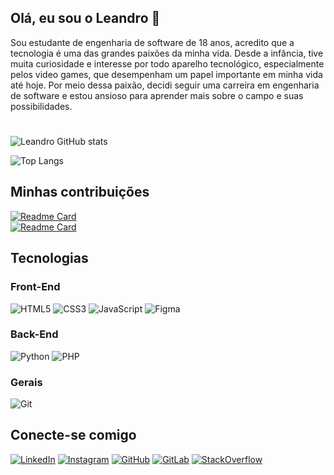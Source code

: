 ## Olá, eu sou o Leandro 👋
Sou estudante de engenharia de software de 18 anos, acredito que a tecnologia é uma das grandes paixões da minha vida. Desde a infância, tive muita curiosidade e interesse por todo aparelho tecnológico, especialmente pelos video games, que desempenham um papel importante em minha vida até hoje. Por meio dessa paixão, decidi seguir uma carreira em engenharia de software e estou ansioso para aprender mais sobre o campo e suas possibilidades.
#
![Leandro GitHub stats](https://github-readme-stats.vercel.app/api?username=Landro001&show_icons=true&theme=synthwave)

![Top Langs](https://github-readme-stats.vercel.app/api/top-langs/?username=Landro001&layout=compact&theme=synthwave)

## Minhas contribuições

[![Readme Card](https://github-readme-stats.vercel.app/api/pin/?username=Landro001&repo=dio-lab-open-source&theme=synthwave)](https://github.com/Landro001/dio-lab-open-source)<br>
[![Readme Card](https://github-readme-stats.vercel.app/api/pin/?username=Landro001&repo=FreshRoutes&theme=synthwave)](https://github.com/Landro001/FreshRoutes)

## Tecnologias

### Front-End
![HTML5](https://img.shields.io/badge/HTML5-E34F26?style=for-the-badge&logo=html5&logoColor=white)
![CSS3](https://img.shields.io/badge/CSS3-1572B6?style=for-the-badge&logo=css3&logoColor=white)
![JavaScript](https://img.shields.io/badge/JavaScript-323330?style=for-the-badge&logo=javascript&logoColor=F7DF1E)
![Figma](https://img.shields.io/badge/Figma-F24E1E?style=for-the-badge&logo=figma&logoColor=white)


### Back-End

![Python](https://img.shields.io/badge/Python-14354C?style=for-the-badge&logo=python&logoColor=white)
![PHP](https://img.shields.io/badge/PHP-777BB4?style=for-the-badge&logo=php&logoColor=white)

### Gerais
![Git](https://img.shields.io/badge/Git-F24E1E?style=for-the-badge&logo=git&logoColor=white)

## Conecte-se comigo
[![LinkedIn](https://img.shields.io/badge/LinkedIn-0077B5?style=for-the-badge&logo=linkedin&logoColor=white)](https://www.linkedin.com/in/leandrojose-developer/)
[![Instagram](https://img.shields.io/badge/Instagram-E4405F?style=for-the-badge&logo=instagram&logoColor=white)](https://www.instagram.com/llm_0805/)
[![GitHub](https://img.shields.io/badge/GitHub-100000?style=for-the-badge&logo=github&logoColor=white)](https://github.com/Landro001)
[![GitLab](https://img.shields.io/badge/GitLab-330F63?style=for-the-badge&logo=gitlab&logoColor=white)](https://gitlab.com/Landro001)
[![StackOverflow](https://img.shields.io/badge/Stack_Overflow-FE7A16?style=for-the-badge&logo=stack-overflow&logoColor=white)](https://pt.stackoverflow.com/users/334055/leandro-jos%c3%a9-borges)
